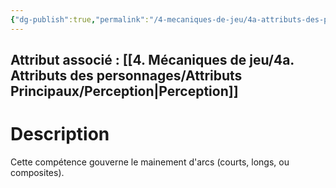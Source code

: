 ```yaml
---
{"dg-publish":true,"permalink":"/4-mecaniques-de-jeu/4a-attributs-des-personnages/competences/arcs/"}
---
```



## Attribut associé : [[4. Mécaniques de jeu/4a. Attributs des personnages/Attributs Principaux/Perception\|Perception]] 

# Description

Cette compétence gouverne le mainement d'arcs (courts, longs, ou composites).